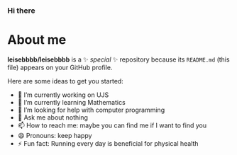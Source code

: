 ### Hi there        
# About me
**leisebbbb/leisebbbb** is a ✨ _special_ ✨ repository because its `README.md` (this file) appears on your GitHub profile.

Here are some ideas to get you started:

- 🔭 I’m currently working on UJS
- 🌱 I’m currently learning Mathematics
- 🤔 I’m looking for help with computer programming
- 💬 Ask me about nothing
- 📫 How to reach me: maybe you can find me if I want to find you
- 😄 Pronouns:  keep happy
- ⚡ Fun fact: Running every day is beneficial for physical health
